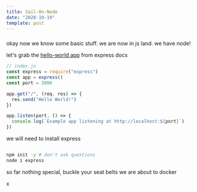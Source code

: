 ```yaml
---
title: Sail-On-Node
date: "2020-10-19"
template: post
---
```


###

okay now we know some basic stuff.
we are now in js land. we have node!

let's grab the [hello-world app](https://expressjs.com/en/starter/hello-world.html) from express docs

```javascript
// index.js
const express = require("express")
const app = express()
const port = 3000

app.get("/", (req, res) => {
  res.send("Hello World!")
})

app.listen(port, () => {
  console.log(`Example app listening at http://localhost:${port}`)
})
```

we will need to install express

```bash

npm init -y # don't ask questions
node i express
```

so far nothing special, buckle your seat belts
we are about to docker

x
